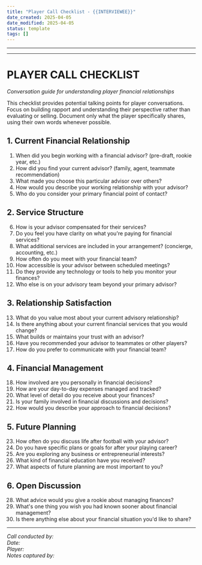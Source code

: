 ```yaml
---
title: "Player Call Checklist - {{INTERVIEWEE}}"
date_created: 2025-04-05
date_modified: 2025-04-05
status: template
tags: []
---
```


---

---

# PLAYER CALL CHECKLIST
*Conversation guide for understanding player financial relationships*

This checklist provides potential talking points for player conversations. Focus on building rapport and understanding their perspective rather than evaluating or selling. Document only what the player specifically shares, using their own words whenever possible.

## 1. Current Financial Relationship
1. When did you begin working with a financial advisor? (pre-draft, rookie year, etc.)
2. How did you find your current advisor? (family, agent, teammate recommendation)
3. What made you choose this particular advisor over others?
4. How would you describe your working relationship with your advisor?
5. Who do you consider your primary financial point of contact?

## 2. Service Structure
6. How is your advisor compensated for their services?
7. Do you feel you have clarity on what you're paying for financial services?
8. What additional services are included in your arrangement? (concierge, accounting, etc.)
9. How often do you meet with your financial team?
10. How accessible is your advisor between scheduled meetings?
11. Do they provide any technology or tools to help you monitor your finances?
12. Who else is on your advisory team beyond your primary advisor?

## 3. Relationship Satisfaction
13. What do you value most about your current advisory relationship?
14. Is there anything about your current financial services that you would change?
15. What builds or maintains your trust with an advisor?
16. Have you recommended your advisor to teammates or other players?
17. How do you prefer to communicate with your financial team?

## 4. Financial Management
18. How involved are you personally in financial decisions?
19. How are your day-to-day expenses managed and tracked?
20. What level of detail do you receive about your finances?
21. Is your family involved in financial discussions and decisions?
22. How would you describe your approach to financial decisions?

## 5. Future Planning
23. How often do you discuss life after football with your advisor?
24. Do you have specific plans or goals for after your playing career?
25. Are you exploring any business or entrepreneurial interests?
26. What kind of financial education have you received?
27. What aspects of future planning are most important to you?

## 6. Open Discussion
28. What advice would you give a rookie about managing finances?
29. What's one thing you wish you had known sooner about financial management?
30. Is there anything else about your financial situation you'd like to share?

---
*Call conducted by:*  
*Date:*  
*Player:*  
*Notes captured by:*
